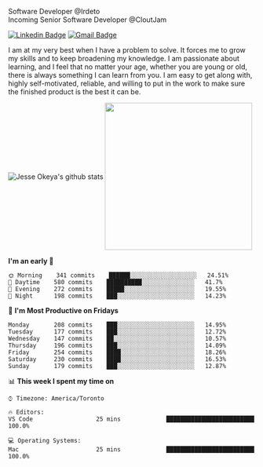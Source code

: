 Software Developer @Irdeto
<br />
Incoming Senior Software Developer @CloutJam

[![Linkedin Badge](https://img.shields.io/badge/-Jesse%20Okeya-6633cc?style=flat-square&logo=Linkedin&logoColor=white&link=https://www.linkedin.com/in/jesse-okeya-45a38510a/)](https://www.linkedin.com/in/jesse-okeya-45a38510a/) 
[![Gmail Badge](https://img.shields.io/badge/-jesseokeya@gmail.com-6633cc?style=flat-square&logo=Gmail&logoColor=white&link=mailto:jesseokeya@gmail.com)](mailto:jesseokeya@gmail.com)

I am at my very best when I have a problem to solve. It forces me to grow my skills and to keep broadening my knowledge. I am passionate about learning, and I feel that no matter your age, whether you are young or old, there is always something I can learn from you. I am easy to get along with, highly self-motivated, reliable, and willing to put in the work to make sure the finished product is the best it can be.

<img align="center" src="https://github-readme-stats.vercel.app/api?username=jesseokeya&show_icons=true&theme=radical" alt="Jesse Okeya's github stats" />
<img align="center" width="300" src="https://github-readme-stats.vercel.app/api/top-langs/?username=jesseokeya&layout=compact&theme=radical" />


<!--START_SECTION:waka-->
**I'm an early 🐤** 

```text
🌞 Morning    341 commits    ██████░░░░░░░░░░░░░░░░░░░   24.51% 
🌆 Daytime    580 commits    ██████████░░░░░░░░░░░░░░░   41.7% 
🌃 Evening    272 commits    █████░░░░░░░░░░░░░░░░░░░░   19.55% 
🌙 Night      198 commits    ███░░░░░░░░░░░░░░░░░░░░░░   14.23%

```
📅 **I'm Most Productive on Fridays** 

```text
Monday       208 commits    ███░░░░░░░░░░░░░░░░░░░░░░   14.95% 
Tuesday      177 commits    ███░░░░░░░░░░░░░░░░░░░░░░   12.72% 
Wednesday    147 commits    ██░░░░░░░░░░░░░░░░░░░░░░░   10.57% 
Thursday     196 commits    ███░░░░░░░░░░░░░░░░░░░░░░   14.09% 
Friday       254 commits    ████░░░░░░░░░░░░░░░░░░░░░   18.26% 
Saturday     230 commits    ████░░░░░░░░░░░░░░░░░░░░░   16.53% 
Sunday       179 commits    ███░░░░░░░░░░░░░░░░░░░░░░   12.87%

```


📊 **This week I spent my time on** 

```text
⌚︎ Timezone: America/Toronto

🔥 Editors: 
VS Code                  25 mins             █████████████████████████   100.0%

💻 Operating Systems: 
Mac                      25 mins             █████████████████████████   100.0%

```


<!--END_SECTION:waka-->